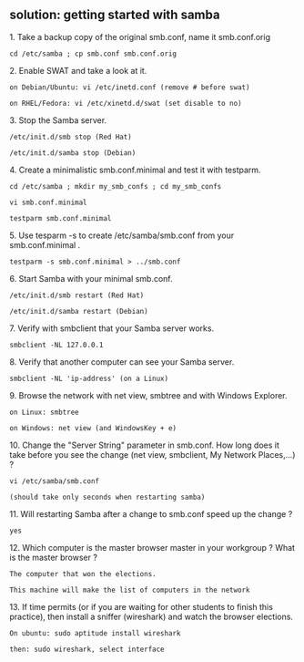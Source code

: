 ## solution: getting started with samba

1\. Take a backup copy of the original smb.conf, name it smb.conf.orig

    cd /etc/samba ; cp smb.conf smb.conf.orig

2\. Enable SWAT and take a look at it.

    on Debian/Ubuntu: vi /etc/inetd.conf (remove # before swat)

    on RHEL/Fedora: vi /etc/xinetd.d/swat (set disable to no)

3\. Stop the Samba server.

    /etc/init.d/smb stop (Red Hat)

    /etc/init.d/samba stop (Debian)

4\. Create a minimalistic smb.conf.minimal and test it with testparm.

    cd /etc/samba ; mkdir my_smb_confs ; cd my_smb_confs

    vi smb.conf.minimal

    testparm smb.conf.minimal

5\. Use tesparm -s to create /etc/samba/smb.conf from your
smb.conf.minimal .

    testparm -s smb.conf.minimal > ../smb.conf

6\. Start Samba with your minimal smb.conf.

    /etc/init.d/smb restart (Red Hat)

    /etc/init.d/samba restart (Debian)

7\. Verify with smbclient that your Samba server works.

    smbclient -NL 127.0.0.1

8\. Verify that another computer can see your Samba server.

    smbclient -NL 'ip-address' (on a Linux)

9\. Browse the network with net view, smbtree and with Windows Explorer.

    on Linux: smbtree

    on Windows: net view (and WindowsKey + e)

10\. Change the \"Server String\" parameter in smb.conf. How long does
it take before you see the change (net view, smbclient, My Network
Places,\...) ?

    vi /etc/samba/smb.conf

    (should take only seconds when restarting samba)

11\. Will restarting Samba after a change to smb.conf speed up the
change ?

    yes

12\. Which computer is the master browser master in your workgroup ?
What is the master browser ?

    The computer that won the elections.

    This machine will make the list of computers in the network

13\. If time permits (or if you are waiting for other students to finish
this practice), then install a sniffer (wireshark) and watch the browser
elections.

    On ubuntu: sudo aptitude install wireshark

    then: sudo wireshark, select interface
